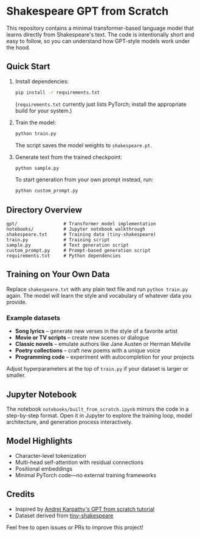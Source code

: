 # Shakespeare GPT from Scratch

This repository contains a minimal transformer-based language model that learns directly from Shakespeare's text. The code is intentionally short and easy to follow, so you can understand how GPT-style models work under the hood.

## Quick Start

1. Install dependencies:
   ```bash
   pip install -r requirements.txt
   ```
   (`requirements.txt` currently just lists PyTorch; install the appropriate build for your system.)

2. Train the model:
   ```bash
   python train.py
   ```
   The script saves the model weights to `shakespeare.pt`.

3. Generate text from the trained checkpoint:
   ```bash
   python sample.py
   ```
   To start generation from your own prompt instead, run:
   ```bash
   python custom_prompt.py
   ```

## Directory Overview

```
gpt/                 # Transformer model implementation
notebooks/           # Jupyter notebook walkthrough
shakespeare.txt      # Training data (tiny-shakespeare)
train.py             # Training script
sample.py            # Text generation script
custom_prompt.py     # Prompt-based generation script
requirements.txt     # Python dependencies
```

## Training on Your Own Data

Replace `shakespeare.txt` with any plain text file and run `python train.py` again. The model will learn the style and vocabulary of whatever data you provide.

### Example datasets
- **Song lyrics** – generate new verses in the style of a favorite artist
- **Movie or TV scripts** – create new scenes or dialogue
- **Classic novels** – emulate authors like Jane Austen or Herman Melville
- **Poetry collections** – craft new poems with a unique voice
- **Programming code** – experiment with autocompletion for your projects

Adjust hyperparameters at the top of `train.py` if your dataset is larger or smaller.

## Jupyter Notebook

The notebook `notebooks/built_from_scratch.ipynb` mirrors the code in a step-by-step format. Open it in Jupyter to explore the training loop, model architecture, and generation process interactively.

## Model Highlights

- Character-level tokenization
- Multi-head self-attention with residual connections
- Positional embeddings
- Minimal PyTorch code—no external training frameworks

## Credits

- Inspired by [Andrej Karpathy's GPT from scratch tutorial](https://www.youtube.com/watch?v=kCc8FmEb1nY&list=PLAqhIrjkxbuWI23v9cThsA9GvCAUhRvKZ&index=7&t=4990s&pp=iAQB)
- Dataset derived from [tiny-shakespeare](https://raw.githubusercontent.com/karpathy/char-rnn/master/data/tinysakespeare/input.txt)

Feel free to open issues or PRs to improve this project!

